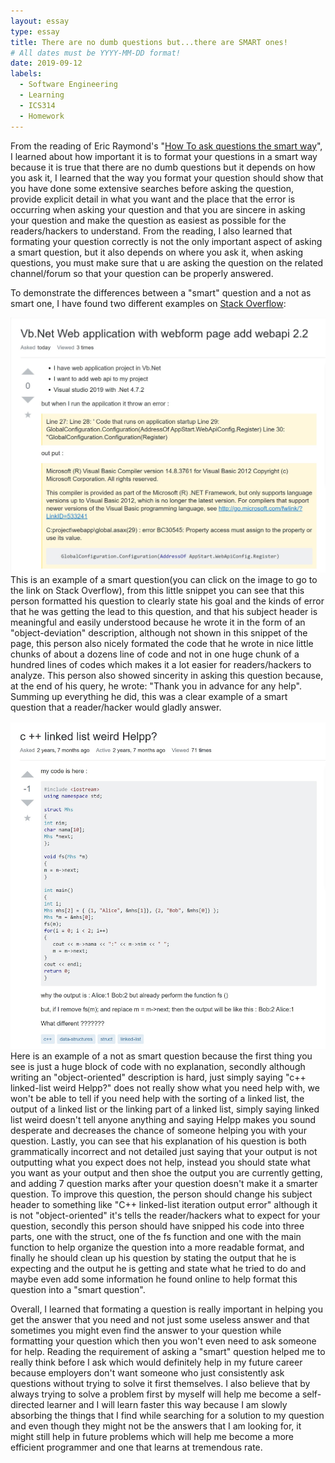 ```yaml
---
layout: essay
type: essay
title: There are no dumb questions but...there are SMART ones!
# All dates must be YYYY-MM-DD format!
date: 2019-09-12
labels:
  - Software Engineering
  - Learning
  - ICS314
  - Homework
---
```


From the reading of Eric Raymond's "<a href = "http://www.catb.org/esr/faqs/smart-questions.html">How To ask questions the smart way</a>", I learned about how important it is to format your questions in a smart way because it is true that there are no dumb questions but it depends on how you ask it, I learned that the way you format your question should show that you have done some extensive searches before asking the question, provide explicit detail in what you want and the place that the error is occurring when asking your question and that you are sincere in asking your question and make the question as easiest as possible for the readers/hackers to understand. From the reading, I also learned that  formating your question correctly is not the only important aspect of asking a smart question, but it also depends on where you ask it, when asking questions, you must make sure that u are asking the question on the related channel/forum so that your question can be properly answered.


To demonstrate the differences between a "smart" question and a not as smart one, I have found two different examples on <a href= "https://stackoverflow.com">Stack Overflow</a>:


<a href= "https://stackoverflow.com/questions/57920268/vb-net-web-application-with-webform-page-add-webapi-2-2"><img class="ui large right floated image" src="../images/Annotation 2019-09-12 225856.jpg"></a> This is an example of a smart question(you can click on the image to go to the link on Stack Overflow), from this little snippet you can see that this person formatted his question to clearly state his goal and the kinds of error that he was getting the lead to this question, and that his subject header is meaningful and easily understood because he wrote it in the form of an "object-deviation" description, although not shown in this snippet of the page, this person also nicely formated the code that he wrote in nice little chunks of about a dozens line of code and not in one huge chunk of a hundred lines of codes which makes it a lot easier for readers/hackers to analyze. This person also showed sincerity in asking this question because, at the end of his query, he wrote: "Thank you in advance for any help". Summing up everything he did, this was a clear example of a smart question that a reader/hacker would gladly answer.


<a href= "https://stackoverflow.com/questions/42019848/c-linked-list-weird-helpp"><img class="ui large right floated image" src="../images/Not-so-smart.jpg"></a> Here is an example of a not as smart question because the first thing you see is just a huge block of code with no explanation, secondly although writing an "object-oriented" description is hard, just simply saying "c++ linked-list weird Helpp?" does not really show what you need help with, we won't be able to tell if you need help with the sorting of a linked list, the output of a linked list or the linking part of a linked list, simply saying linked list weird doesn't tell anyone anything and saying Helpp makes you sound desperate and decreases the chance of someone helping you with your question. Lastly, you can see that his explanation of his question is both grammatically incorrect and not detailed just saying that your output is not outputting what you expect does not help, instead you should state what you want as your output and then shoe the output you are currently getting, and adding 7 question marks after your question doesn't make it a smarter question. To improve this question, the person should change his subject header to something like "C++ linked-list iteration output error" although it is not "object-oriented" it's tells the reader/hackers what to expect for your question, secondly this person should have snipped his code into three parts, one with the struct, one of the fs function and one with the main function to help organize the question into a more readable format, and finally he should clean up his question by stating the output that he is expecting and the output he is getting and state what he tried to do and maybe even add some information he found online to help format this question into a "smart question".


Overall, I learned that formating a question is really important in helping you get the answer that you need and not just some useless answer and that sometimes you might even find the answer to your question while formatting your question which then you won't even need to ask someone for help. Reading the requirement of asking a "smart" question helped me to really think before I ask which would definitely help in my future career because employers don't want someone who just consistently ask questions without trying to solve it first themselves. I also believe that by always trying to solve a problem first by myself will help me become a self-directed learner and I will learn faster this way because I am slowly absorbing the things that I find while searching for a solution to my question and even though they might not be the answers that I am looking for, it might still help in future problems which will help me become a more efficient programmer and one that learns at tremendous rate.

